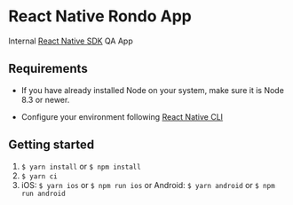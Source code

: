 # React Native Rondo App

Internal [React Native SDK](https://github.com/Leanplum/Leanplum-ReactNative-SDK) QA App

## Requirements

- If you have already installed Node on your system, make sure it is Node 8.3 or newer.

- Configure your environment following [React Native CLI](https://reactnative.dev/docs/getting-started)

## Getting started

1. `$ yarn install` or `$ npm install`
2. `$ yarn ci`
3. iOS: `$ yarn ios` or `$ npm run ios` or Android: `$ yarn android` or `$ npm run android`
